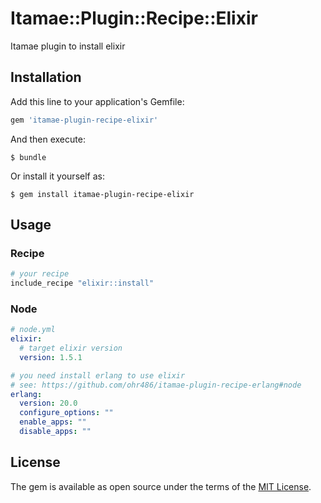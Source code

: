 # Itamae::Plugin::Recipe::Elixir

Itamae plugin to install elixir

## Installation

Add this line to your application's Gemfile:

```ruby
gem 'itamae-plugin-recipe-elixir'
```

And then execute:

    $ bundle

Or install it yourself as:

    $ gem install itamae-plugin-recipe-elixir

## Usage

### Recipe

```ruby
# your recipe
include_recipe "elixir::install"
```

### Node

```yaml
# node.yml
elixir:
  # target elixir version
  version: 1.5.1

# you need install erlang to use elixir
# see: https://github.com/ohr486/itamae-plugin-recipe-erlang#node
erlang:
  version: 20.0
  configure_options: ""
  enable_apps: ""
  disable_apps: ""
```

## License

The gem is available as open source under the terms of the [MIT License](http://opensource.org/licenses/MIT).
